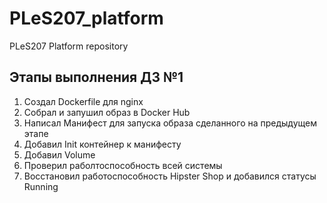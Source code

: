 # PLeS207_platform
PLeS207 Platform repository  
## Этапы выполнения ДЗ №1
1. Создал Dockerfile для nginx
2. Собрал и запушил образ в Docker Hub
3. Написал Манифест для запуска образа сделанного на предыдущем этапе
4. Добавил Init контейнер к манифесту
5. Добавил Volume
6. Проверил раболтоспособность всей системы
7. Восстановил работоспособность Hipster Shop и добавился статусы Running
